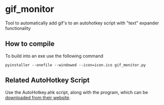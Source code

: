 # gif_monitor

Tool to automatically add gif's to an autohotkey script with "text" expander functionality

## How to compile

To build into an exe use the following command
```
pyinstaller --onefile --windowed --icon=icon.ico gif_monitor.py
```

## Related AutoHotkey Script

Use the AutoHotkey.ahk script, along with the program, which can be [downloaded from their website](https://www.autohotkey.com/).
